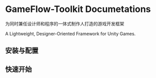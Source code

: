 # GameFlow-Toolkit Documetations

为同时兼任设计师和程序的一体式制作人打造的游戏开发框架

A Lightweight, Designer-Oriented Framework for Unity Games.



## 安装与配置





## 快速开始



